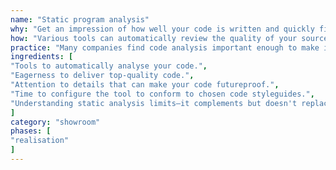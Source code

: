 ```yaml
---
name: "Static program analysis"
why: "Get an impression of how well your code is written and quickly find vulnerabilities, weak spots and bad smells."
how: "Various tools can automatically review the quality of your source code or object code. Some of them can point you to specific details that may require your attention, while others can give a general impression of your code quality. Often, they can do both."
practice: "Many companies find code analysis important enough to make it a part of a continuous integration (CI) process. Code linting tools like SonarQube automatically scan for issues, a practice integrated into many CI pipelines such as Jenkins, GitHub Actions, and Gitlab CI. Most editors and IDEs support linting with plugins."
ingredients: [
"Tools to automatically analyse your code.",
"Eagerness to deliver top-quality code.",
"Attention to details that can make your code futureproof.",
"Time to configure the tool to conform to chosen code styleguides.",
"Understanding static analysis limits—it complements but doesn't replace manual code review."
]
category: "showroom"
phases: [
"realisation"
]
---
```

